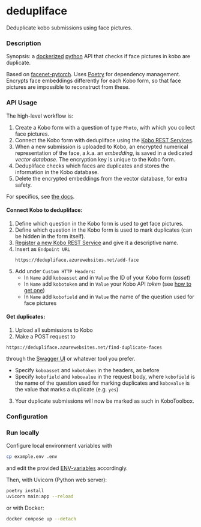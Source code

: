 # dedupliface

Deduplicate kobo submissions using face pictures.

### Description

Synopsis: a [dockerized](https://www.docker.com/) [python](https://www.python.org/) API that checks if face pictures in kobo are duplicate. 

Based on [facenet-pytorch](https://github.com/timesler/facenet-pytorch). Uses [Poetry](https://python-poetry.org/) for dependency management. 
Encrypts face embeddings differently for each Kobo form, so that face pictures are impossible to reconstruct from 
these.

### API Usage

The high-level workflow is:
1. Create a Kobo form with a question of type `Photo`, with which you collect face pictures.
2. Connect the Kobo form with dedupliface using the [Kobo REST Services](https://support.kobotoolbox.org/rest_services.html).
3. When a new submission is uploaded to Kobo, an encrypted numerical representation of the face, a.k.a. an _embedding_, 
 is saved in a dedicated _vector database_. The encryption key is unique to the Kobo form.
4. Dedupliface checks which faces are duplicates and stores the information in the Kobo database.
6. Delete the encrypted embeddings from the vector database, for extra safety.

For specifics, see [the docs](https://dedupliface.azurewebsites.net/docs).

#### Connect Kobo to dedupliface:

1. Define which question in the Kobo form is used to get face pictures.
2. Define which question in the Kobo form is used to mark duplicates (can be hidden in the form itself).
3. [Register a new Kobo REST Service](https://support.kobotoolbox.org/rest_services.html) and give it a descriptive name.
4. Insert as `Endpoint URL`
   ```
   https://dedupliface.azurewebsites.net/add-face
   ```
6. Add under `Custom HTTP Headers`:
   * In `Name` add `koboasset` and in `Value` the ID of your Kobo form (_asset_)
   * In `Name` add `kobotoken` and in `Value` your Kobo API _token_ (see [how to get one](https://support.kobotoolbox.org/api.html#getting-your-api-token))
   * In `Name` add `kobofield` and in `Value` the name of the question used for face pictures

#### Get duplicates:

1. Upload all submissions to Kobo
2. Make a POST request to
```
https://dedupliface.azurewebsites.net/find-duplicate-faces
```
through the [Swagger UI](https://dedupliface.azurewebsites.net/docs) or whatever tool you prefer. 
   * Specify `koboasset` and `kobotoken` in the headers, as before
   * Specify `kobofield` and `kobovalue` in the request body, where `kobofield` is the name of the question used for marking duplicates and `kobovalue` is the value that marks a duplicate (e.g. `yes`)
3. Your duplicate submissions will now be marked as such in KoboToolbox.

### Configuration



### Run locally

Configure local environment variables with
```sh
cp example.env .env
```

and edit the provided [ENV-variables](./example.env) accordingly.

Then, with Uvicorn (Python web server):
```sh
poetry install
uvicorn main:app --reload
```
or with Docker:
```sh
docker compose up --detach
```
